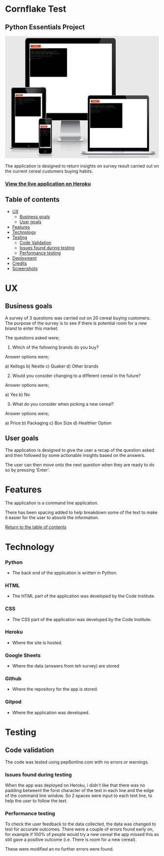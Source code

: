 # Cornflake Test

## Python Essentials Project

<img src="./assets/images/responsive_screen_shot.png" alt="Website on different screen sizes" style="height: 400px; width: 730px">

The application is designed to return insights on survey result carried out on the current cereal customers buying habits.

### [View the live application on Heroku](https://cereal-survey.herokuapp.com/)

## Table of contents

- [UX](#UX)
    - [Business goals](#Business-goals)
    - [User goals](#User-goals)
- [Features](#Features)
- [Technology](#Technology)
- [Testing](#Testing)
    - [Code Validation](#Code-validation)
    - [Issues found during testing](#Issues-found-during-testing)
    - [Performance testing](#Performance-testing)
- [Deployment](#Deployment)
- [Credits](#Credits)
- [Screenshots](#Screenshots)

# UX

## Business goals

A survey of 3 questions was carried out on 20 cereal buying customers. The purpose of the survey is to see if there is potential room for a new brand to enter this market.

The questions asked were;

1. Which of the following brands do you buy?

Answer options were;

a) Kellogs 
b) Nestle 
c) Quaker 
d) Other brands 

2. Would you consider changing to a different cereal in the future?

Answer options were;

a) Yes 
b) No 

3. What do you consider when picking a new cereal?

Answer options were;

a) Price 
b) Packaging 
c) Box Size 
d) Healthier Option 

## User goals

The application is designed to give the user a recap of the question asked and then followed by some actionable insights based on the answers.

The user can then move onto the next question when they are ready to do so by pressing 'Enter'.

# Features

The application is a command line application.

There has been spacing added to help breakdown some of the text to make it easier for the user to absorb the information.

[Return to the table of contents](#table-of-contents)

# Technology

### Python

- The back end of the application is written in Python.

### HTML

- The HTML part of the application was developed by the Code Institute.

### CSS

- The CSS part of the application was developed by the Code Institute.

### Heroku

- Where the site is hosted.

### Google Sheets

- Where the data (answers from teh survey) are stored

### Github

- Where the repository for the app is stored.

### Gitpod

- Where the application was developed.


# Testing

## Code validation

The code was tested using pep8online.com with no errors or warnings.

### Issues found during testing

When the app was deployed on Heroku, i didn't like that there was no padding betweent the forst character of the text in each line and the edge of the command line window. So 2 spaces were input to each text line, to help the user to follow the text.

### Performance testing

To check the user feedback to the data collected, the data was changed to test for accurate outcomes. There were a couple of errors found early on, for example if 100% of people would try a new cereal the app missed this as still gave a positive outcome (i.e. There is room for a new cereal).

These were modified an no further errors were found.

